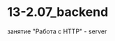 <!-- [![Build status](https://ci.appveyor.com/api/projects/status/3w7hgwxkvcggjq7r?svg=true)](https://ci.appveyor.com/project/Al101020/13-2-07-backend)<dr> -->
# 13-2.07_backend
занятие "Работа с HTTP" - server
